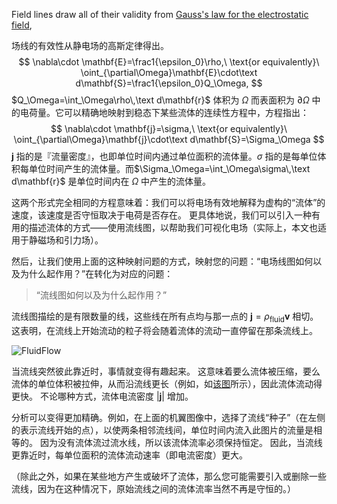 Field lines draw all of their validity from [Gauss's law for the electrostatic field](http://en.wikipedia.org/wiki/Gauss_law),

场线的有效性从静电场的高斯定律得出。
$$
\nabla\cdot \mathbf{E}=\frac1{\epsilon_0}\rho,\ \text{or equivalently}\ 
\oint_{\partial\Omega}\mathbf{E}\cdot\text d\mathbf{S}=\frac1{\epsilon_0}Q_\Omega,
$$
$Q_\Omega=\int_\Omega\rho\,\text d\mathbf{r}$ 体积为 $\Omega$ 而表面积为 $\partial \Omega$ 中的电荷量。它可以精确地映射到稳态下某些流体的连续性方程中，方程指出：
$$
\nabla\cdot \mathbf{j}=\sigma,\ \text{or equivalently}\ 
\oint_{\partial\Omega}\mathbf{j}\cdot\text d\mathbf{S}=\Sigma_\Omega
$$
$\mathbf{j}$ 指的是『流量密度』，也即单位时间内通过单位面积的流体量。$\sigma$ 指的是每单位体积每单位时间产生的流体量。而$\Sigma_\Omega=\int_\Omega\sigma\,\text d\mathbf{r}$ 是单位时间内在 $\Omega$ 中产生的流体量。

这两个形式完全相同的方程意味着：我们可以将电场有效地解释为虚构的“流体”的速度，该速度是否守恒取决于电荷是否存在。 更具体地说，我们可以引入一种有用的描述流体的方式——使用流线图，以帮助我们可视化电场（实际上，本文也适用于静磁场和引力场）。

然后，让我们使用上面的这种映射问题的方式，映射您的问题：“电场线图如何以及为什么起作用？”在转化为对应的问题：

> “流线图如何以及为什么起作用？”

流线图描绘的是有限数量的线，这些线在所有点均与那一点的 $\mathbf{j}=\rho_\text{fluid}\mathbf{v}$ 相切。 这表明，在流线上开始流动的粒子将会随着流体的流动一直停留在那条流线上。

![FluidFlow](https://i.stack.imgur.com/qYidM.jpg)

当流线突然彼此靠近时，事情就变得有趣起来。 这意味着要么流体被压缩，要么流体的单位体积被拉伸，从而沿流线更长（例如，如[该图](https://en.wikipedia.org/wiki/File:BernoullisLawDerivationDiagram.svg)所示），因此流体流动得更快。 不论哪种方式，流体电流密度 $|\mathbf{j}|$ 增加。

分析可以变得更加精确。例如，在上面的机翼图像中，选择了流线“种子”（在左侧的表示流线开始的点），以使两条相邻流线间，单位时间内流入此图片的流量是相等的。 因为没有流体流过流水线，所以该流体流率必须保持恒定。 因此，当流线更靠近时，每单位面积的流体流动速率（即电流密度）更大。

（除此之外，如果在某些地方产生或破坏了流体，那么您可能需要引入或删除一些流线，因为在这种情况下，原始流线之间的流体流率当然不再是守恒的。）